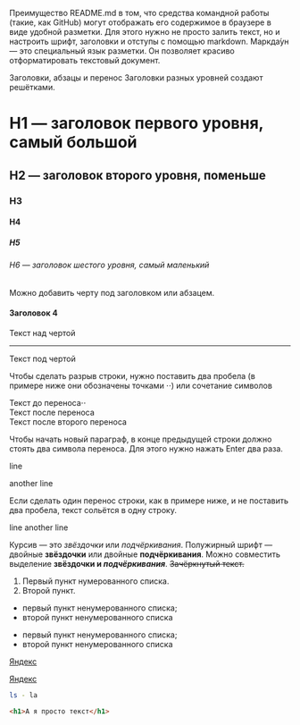 Преимущество README.md в том, что средства командной работы (такие, как GitHub) 
могут отображать его содержимое в браузере в виде удобной разметки. Для этого 
нужно не просто залить текст, но и настроить шрифт, заголовки и отступы с помощью 
markdown. Маркда́ун — это специальный язык разметки. Он позволяет красиво 
отформатировать текстовый документ.

Заголовки, абзацы и перенос
Заголовки разных уровней создают решётками.

# H1 — заголовок первого уровня, самый большой
## H2 — заголовок второго уровня, поменьше
### H3
#### H4
##### H5
###### H6 — заголовок шестого уровня, самый маленький

Можно добавить черту под заголовком или абзацем.

#### Заголовок 4

Текст над чертой

---

Текст под чертой 

Чтобы сделать разрыв строки, нужно поставить два пробела (в примере 
ниже они обозначены точками ⋅⋅) или сочетание символов <br>


Текст до переноса⋅⋅  
Текст после переноса <br>
Текст после второго переноса

Чтобы начать новый параграф, в конце предыдущей строки должно стоять 
два символа переноса. Для этого нужно нажать Enter два раза.

line

another line 

Если сделать один перенос строки, как в примере ниже, и не поставить 
два пробела, текст сольётся в одну строку.

line 
another line

Курсив — это *звёздочки* или _подчёркивания_.
Полужирный шрифт — двойные **звёздочки** или двойные __подчёркивания__.
Можно совместить выделение **звёздочки и _подчёркивания_**.
~~Зачёркнутый текст.~~

1. Первый пункт нумерованного списка.
2. Второй пункт.

* первый пункт ненумерованного списка;
* второй пункт ненумерованного списка

- первый пункт ненумерованного списка;
- второй пункт ненумерованного списка

[Яндекс](https://www.yandex.ru)

[Яндекс](https://www.yandex.ru "Я Yandex!")

```bash
ls - la
```
```html
<h1>А я просто текст</h1>
```

